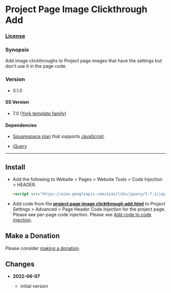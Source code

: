 # Project Page Image Clickthrough Add

### [License][1]

### Synopsis

Add image clickthroughs to Project page images that have the settings but don't
use it in the page code. 

### Version

  * 0.1.0

#### SS Version

  * 7.0 ([York template family][2])

#### Dependencies

  * [Squarespace plan][3] that supports [JavaScript][4].
  
  * [jQuery][5]

---

## Install

* Add the following to Website > Pages > Website Tools > Code Injection >
  HEADER.
  
  ```html
  <script src="https://ajax.googleapis.com/ajax/libs/jquery/3.7.1/jquery.min.js"></script>
  ```
  
* Add code from file **[project page image clickthrough add.html][6]** to
  Project Settings > Advanced > Page Header Code Injection for the project page.
  Please see per-page code injection. Please see [Add code to code
  injection][7].

## Make a Donation

Please consider [making a donation][8].

## Changes

<!-- * **2023-05-31**

  * add ability to append and prepend to selector destination
  * bumped version to 0.2.0
  -->
* **2022-06-07**

  * initial version

[1]: https://github.com/tomsWebConsulting/twcsl/blob/main/LICENSE.txt#L1
[2]: https://support.squarespace.com/hc/en-us/articles/218211197-York-template-family
[3]: https://www.squarespace.com/pricing
[4]: https://en.wikipedia.org/wiki/JavaScript
[5]: https://jquery.com/
[6]: project%20page%20image%20clickthrough%20add.html#L1
[7]: https://support.squarespace.com/hc/en-us/articles/205815908-Using-code-injection#toc-add-code-to-code-injection
[8]: https://github.com/tomsWebConsulting/twcsl#make-a-donation
